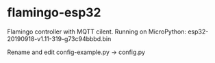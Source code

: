 # flamingo-esp32

Flamingo controller with MQTT cilent. Running on MicroPython: esp32-20190918-v1.11-319-g73c94bbbd.bin

Rename and edit config-example.py -> config.py
